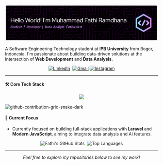 ![Header](images/header.png)

A Software Engineering Technology student at **IPB University** from Bogor, Indonesia. I'm passionate about building data-driven solutions at the intersection of **Web Development** and **Data Analysis**.

<p align="center">
  <a href="https://linkedin.com/in/muhammad-fathi-" target="_blank"><img src="https://img.shields.io/badge/LinkedIn-%230077B5.svg?style=for-the-badge&logo=linkedin&logoColor=white" alt="LinkedIn"/></a>&nbsp;
  <a href="mailto:fathi.ramdhana@gmail.com" target="_blank"><img src="https://img.shields.io/badge/Gmail-%23EA4335.svg?style=for-the-badge&logo=gmail&logoColor=white" alt="Gmail"/></a>
  <a href="https://instagram.com/ffathi__" target="_blank"><img src="https://img.shields.io/badge/Instagram-%23E4405F.svg?style=for-the-badge&logo=instagram&logoColor=white" alt="Instagram"/></a>
</p>

---

#### 🛠️ Core Tech Stack

<p align="center">
  <a href="https://skillicons.dev">
    <img src="https://skillicons.dev/icons?i=html,css,tailwind,js,vue,php,laravel,python,mysql,git,vscode,figma,discord&theme=light" />
  </a>
</p>

![github-contribution-grid-snake-dark](https://github.com/user-attachments/assets/cd6c5a7b-5dc2-4b2d-b657-c895b49b0401)

#### 🌱 Current Focus

- Currently focused on building full-stack applications with **Laravel** and **Modern JavaScript**, aiming to integrate data analysis and AI features.

<p align="center">
  <img src="https://github-readme-stats.vercel.app/api?username=fathiramdhana11&show_icons=true&theme=tokyonight&count_private=true&hide_border=true" alt="Fathi's GitHub Stats" />&nbsp;&nbsp;<img src="https://github-readme-stats.vercel.app/api/top-langs/?username=fathiramdhana11&layout=compact&theme=tokyonight&hide_border=true" alt="Top Languages" />
</p>

---

<p align="center">
  <i>Feel free to explore my repositories below to see my work!</i>
</p>